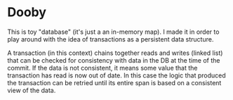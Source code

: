 # Dooby

This is toy "database" (it's just a an in-memory map). I made it in order to play around with the idea of transactions as a persistent data structure. 

A transaction (in this context) chains together reads and writes (linked list) that can be checked for consistency with data in the DB at the time of the commit. If the data is not consistent, it means some value that the transaction has read is now out of date. In this case the logic that produced the transaction can be retried until its entire span is based on a consistent view of the data.

